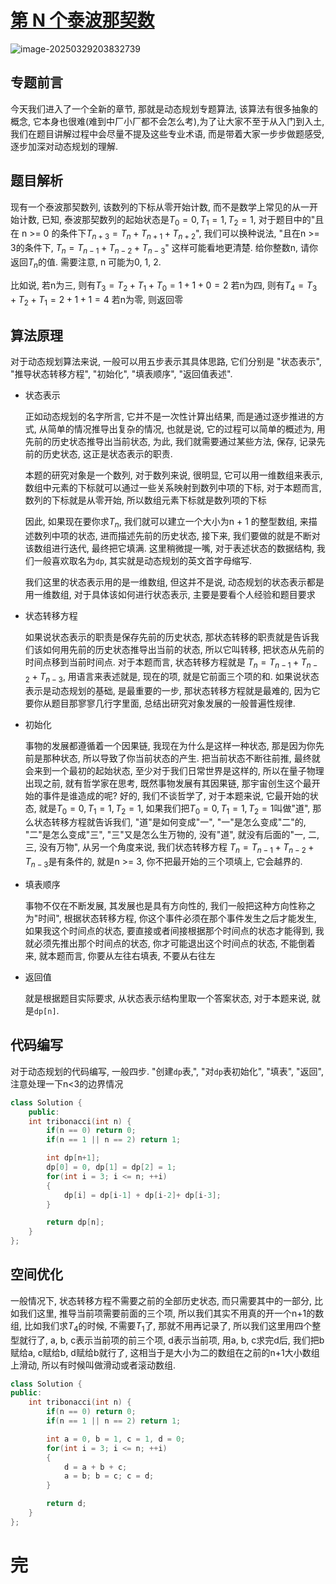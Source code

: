 # [第 N 个泰波那契数](https://leetcode.cn/problems/n-th-tribonacci-number)

![image-20250329203832739](https://md-wind.oss-cn-nanjing.aliyuncs.com/md/20250329203832854.png)

## 专题前言

今天我们进入了一个全新的章节, 那就是动态规划专题算法, 该算法有很多抽象的概念, 它本身也很难(难到中厂小厂都不会怎么考),为了让大家不至于从入门到入土, 我们在题目讲解过程中会尽量不提及这些专业术语, 而是带着大家一步步做题感受, 逐步加深对动态规划的理解. 

## 题目解析

现有一个泰波那契数列, 该数列的下标从零开始计数, 而不是数学上常见的从一开始计数, 已知, 泰波那契数列的起始状态是$T_0 = 0, T_1 = 1, T_2 = 1$, 对于题目中的"且在 n >= 0 的条件下$T_{n+3} = T_n +T_{n+1} + T_{n+2}$", 我们可以换种说法, "且在n >= 3的条件下, $T_n = T_{n-1} + T_{n-2} + T_{n-3}$" 这样可能看地更清楚. 给你整数n, 请你返回$T_n$的值.   需要注意, n 可能为0, 1, 2. 

比如说, 若n为三, 则有$T_3 = T_2 + T_1 + T_0 = 1 + 1 + 0 = 2$ 若n为四, 则有$T_4 = T_3 + T_2 + T_1 = 2 + 1 + 1 = 4$  若n为零, 则返回零

## 算法原理

对于动态规划算法来说, 一般可以用五步表示其具体思路, 它们分别是 "状态表示", "推导状态转移方程", "初始化", "填表顺序", "返回值表述".

- 状态表示

  正如动态规划的名字所言, 它并不是一次性计算出结果, 而是通过逐步推进的方式, 从简单的情况推导出复杂的情况, 也就是说, 它的过程可以简单的概述为, 用先前的历史状态推导出当前状态, 为此, 我们就需要通过某些方法, 保存, 记录先前的历史状态, 这正是状态表示的职责.

  本题的研究对象是一个数列, 对于数列来说, 很明显, 它可以用一维数组来表示, 数组中元素的下标就可以通过一些关系映射到数列中项的下标, 对于本题而言, 数列的下标就是从零开始, 所以数组元素下标就是数列项的下标

  因此, 如果现在要你求$T_n$, 我们就可以建立一个大小为n + 1 的整型数组, 来描述数列中项的状态, 进而描述先前的历史状态, 接下来, 我们要做的就是不断对该数组进行迭代, 最终把它填满.     这里稍微提一嘴, 对于表述状态的数据结构, 我们一般喜欢取名为`dp`, 其实就是动态规划的英文首字母缩写.

  我们这里的状态表示用的是一维数组, 但这并不是说, 动态规划的状态表示都是用一维数组, 对于具体该如何进行状态表示, 主要是要看个人经验和题目要求

- 状态转移方程

  如果说状态表示的职责是保存先前的历史状态, 那状态转移的职责就是告诉我们该如何用先前的历史状态推导出当前的状态, 所以它叫转移, 把状态从先前的时间点移到当前时间点.    对于本题而言, 状态转移方程就是 $T_n = T_{n-1} + T_{n-2} + T_{n-3}$, 用语言来表述就是, 现在的项, 就是它前面三个项的和.  如果说状态表示是动态规划的基础, 是最重要的一步, 那状态转移方程就是最难的, 因为它要你从题目那寥寥几行字里面, 总结出研究对象发展的一般普遍性规律. 

- 初始化

  事物的发展都遵循着一个因果链, 我现在为什么是这样一种状态, 那是因为你先前是那种状态, 所以导致了你当前状态的产生. 把当前状态不断往前推, 最终就会来到一个最初的起始状态, 至少对于我们日常世界是这样的, 所以在量子物理出现之前, 就有哲学家在思考, 既然事物发展有其因果链, 那宇宙创生这个最开始的事件是谁造成的呢? 好的, 我们不谈哲学了, 对于本题来说, 它最开始的状态, 就是$T_0 = 0, T_1 = 1, T_2 = 1$, 如果我们把$T_0 = 0, T_1 = 1, T_2 = 1$叫做"道", 那么状态转移方程就告诉我们, "道"是如何变成"一", "一"是怎么变成"二"的, "二"是怎么变成"三", "三"又是怎么生万物的, 没有"道", 就没有后面的"一, 二, 三, 没有万物",     从另一个角度来说, 我们状态转移方程 $T_n = T_{n-1} + T_{n-2} + T_{n-3}$是有条件的, 就是n >= 3, 你不把最开始的三个项填上, 它会越界的.

- 填表顺序

  事物不仅在不断发展, 其发展也是具有方向性的, 我们一般把这种方向性称之为"时间", 根据状态转移方程, 你这个事件必须在那个事件发生之后才能发生, 如果我这个时间点的状态, 要直接或者间接根据那个时间点的状态才能得到, 我就必须先推出那个时间点的状态, 你才可能退出这个时间点的状态, 不能倒着来, 就本题而言, 你要从左往右填表, 不要从右往左

- 返回值

  就是根据题目实际要求, 从状态表示结构里取一个答案状态, 对于本题来说, 就是`dp[n]`.

## 代码编写

对于动态规划的代码编写, 一般四步. "创建`dp`表,", "对`dp`表初始化", "填表", "返回",   注意处理一下n<3的边界情况

```cpp
class Solution {
    public:
    int tribonacci(int n) {
        if(n == 0) return 0;
        if(n == 1 || n == 2) return 1;

        int dp[n+1];
        dp[0] = 0, dp[1] = dp[2] = 1;
        for(int i = 3; i <= n; ++i)
        {
            dp[i] = dp[i-1] + dp[i-2]+ dp[i-3];
        }

        return dp[n];
    }
};
```

## 空间优化

一般情况下, 状态转移方程不需要之前的全部历史状态, 而只需要其中的一部分, 比如我们这里, 推导当前项需要前面的三个项, 所以我们其实不用真的开一个n+1的数组, 比如我们求$T_4$的时候, 不需要$T_1$了, 那就不用再记录了, 所以我们这里用四个整型就行了, a, b, c表示当前项的前三个项, d表示当前项, 用a, b, c求完d后, 我们把b赋给a, c赋给b, d赋给b就行了, 这相当于是大小为二的数组在之前的n+1大小数组上滑动, 所以有时候叫做滑动或者滚动数组.

```cpp
class Solution {
public:
    int tribonacci(int n) {
        if(n == 0) return 0;
        if(n == 1 || n == 2) return 1;

        int a = 0, b = 1, c = 1, d = 0;
        for(int i = 3; i <= n; ++i)
        {
            d = a + b + c;
            a = b; b = c; c = d;
        }

        return d;
    }
};
```

# 完